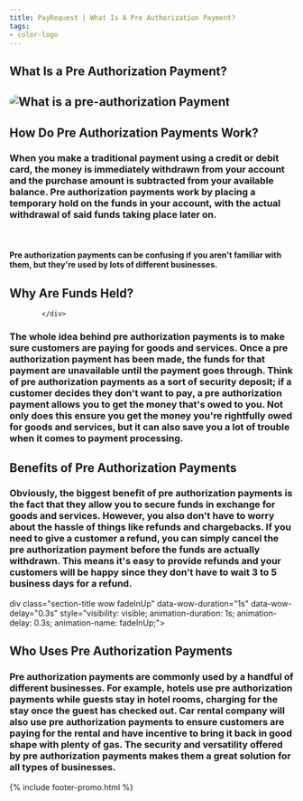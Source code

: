 ```yaml
---
title: PayRequest | What Is A Pre Authorization Payment?
tags:
- color-logo
---
```


<section class="breadcrumb-area">
         <div class="breadcrumb-shape"></div>
         <div class="container">
            <div class="row">
               <div class="col-lg-12">
                  <div class="breadcrumb-inn">
                     <div class="section-title wow fadeInUp" data-wow-duration="1s" data-wow-delay="0.3s" style="visibility: visible; animation-duration: 1s; animation-delay: 0.3s; animation-name: fadeInUp;">
                       <h2>What Is a 
<span>Pre Authorization Payment?</span></h2>
                     </div>
                  </div>
               </div>
            </div>
         </div>
</section>



<section class="about-page-section section_100">
         <div class="container">
            <div class="row">
               <div class="col-lg-12">
                  
</div>
            </div>
            <div class="row align-items-center">
               <div class="col-lg-5 lg-1">
                  <div class="about-page-left wow fadeInLeft" data-wow-duration="1s" data-wow-delay="0.5s" style="visibility: visible; animation-duration: 1s; animation-delay: 0.5s; animation-name: fadeInLeft;">
                     <h2 class="mr-5"><div class="">
 <img src="https://payrequest.io/assets/logos/Square%20Logo%20CMYK.svg" alt="What is a pre-authorization Payment" style="
    border-radius: 20px;
">
                     </div></h2>
                  </div>
               </div>
               <div class="col-lg-6">
                  <div class="about-page-text wow fadeInRight" data-wow-duration="1s" data-wow-delay="0.6s" style="visibility: visible; animation-duration: 1s; animation-delay: 0.6s; animation-name: fadeInRight;">
                     <div class="section-title wow fadeInUp" data-wow-duration="1s" data-wow-delay="0.3s" style="visibility: visible; animation-duration: 1s; animation-delay: 0.3s; animation-name: fadeInUp;">
                     <h2>How Do Pre Authorization Payments
<span>Work?</span>

</h2>
                  </div>

<h3>
    When you make a traditional payment using a credit or debit card, the money is immediately withdrawn from your account and the purchase amount is subtracted from your available balance. Pre authorization payments work by placing a temporary hold on the funds in your account, with the actual withdrawal of said funds taking place later on.
</h3>

<br>

<h4> Pre authorization payments can be confusing if you aren't familiar with them, but they're used by lots of different businesses. </h4>

</div>
</div>
</div>
</div>
</section>
      
<section class="blog-section section_100">
         <div class="container">
            <div class="row align-items-center">
               <div class="col-lg-10 col-md-12">
                  <div class="section-title wow fadeInLeft" data-wow-duration="1s" data-wow-delay="0.3s" style="visibility: visible; animation-duration: 1s; animation-delay: 0.3s; animation-name: fadeInLeft;">
                     <h2>Why Are Funds
<span>Held?</span></h2>
                  </div>
               </div>
               
            </div>
            


<h3> The whole idea behind pre authorization payments is to make sure customers are paying for goods and services. Once a pre authorization payment has been made, the funds for that payment are unavailable until the payment goes through. Think of pre authorization payments as a sort of security deposit; if a customer decides they don't want to pay, a pre authorization payment allows you to get the money that's owed to you. Not only does this ensure you get the money you're rightfully owed for goods and services, but it can also save you a lot of trouble when it comes to payment processing. </h3>
         </div>
      </section>
      
<section class="about-page-section section_100">
         <div class="container">
            <div class="row">
               <div class="col-lg-12">
                  
</div>
            </div>
            <div class="row align-items-center">
               <div class="col-lg-10">
                  <div class="about-page-text wow fadeInRight" data-wow-duration="1s" data-wow-delay="0.6s" style="visibility: visible; animation-duration: 1s; animation-delay: 0.6s; animation-name: fadeInRight;">
                     <div class="section-title wow fadeInUp" data-wow-duration="1s" data-wow-delay="0.3s" style="visibility: visible; animation-duration: 1s; animation-delay: 0.3s; animation-name: fadeInUp;">
                     <h2>Benefits of 
<span>Pre Authorization Payments</span>

</h2>
                  </div>

<h3>Obviously, the biggest benefit of pre authorization payments is the fact that they allow you to secure funds in exchange for goods and services. However, you also don't have to worry about the hassle of things like refunds and chargebacks. If you need to give a customer a refund, you can simply cancel the pre authorization payment before the funds are actually withdrawn. This means it's easy to provide refunds and your customers will be happy since they don't have to wait 3 to 5 business days for a refund.
</h3>


</div>
</div>
</div>
</div>
</section>  

<section class="about-page-section section_100">
<div class="container">
<div class="row">
<div class="col-lg-12">            
</div>
</div>
<div class="row align-items-center">
<div class="col-lg-10">
<div class="about-page-text wow fadeInRight" data-wow-duration="1s" data-wow-delay="0.6s" style="visibility: visible; animation-duration: 1s; animation-delay: 0.6s; animation-name: fadeInRight;">
div class="section-title wow fadeInUp" data-wow-duration="1s" data-wow-delay="0.3s" style="visibility: visible; animation-duration: 1s; animation-delay: 0.3s; animation-name: fadeInUp;">
<h2>Who Uses 
<span>Pre Authorization Payments</span>
</h2>
</div>

<h3>Pre authorization payments are commonly used by a handful of different businesses. For example, hotels use pre authorization payments while guests stay in hotel rooms, charging for the stay once the guest has checked out. Car rental company will also use pre authorization payments to ensure customers are paying for the rental and have incentive to bring it back in good shape with plenty of gas. The security and versatility offered by pre authorization payments makes them a great solution for all types of businesses.
</h3>

</div>
</div>
</div>
</div>
</section>
      
{% include footer-promo.html %}